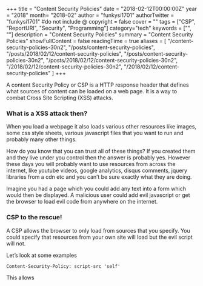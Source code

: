 +++
title = "Content Security Policies"
date = "2018-02-12T00:00:00Z"
year = "2018"
month= "2018-02"
author = "funkysi1701"
authorTwitter = "funkysi1701" #do not include @
copyright = false
cover = ""
tags = ["CSP", "ReportURI", "Security", "Programming"]
category="tech"
keywords = ["", ""]
description = "Content Security Policies"
summary = "Content Security Policies"
showFullContent = false
readingTime = true
aliases = [
    "/content-security-policies-30n2",
    "/posts/content-security-policies",
    "/posts/2018/02/12/content-security-policies",
    "/posts/content-security-policies-30n2",
    "/posts/2018/02/12/content-security-policies-30n2",
    "/2018/02/12/content-security-policies-30n2",
    "/2018/02/12/content-security-policies"
]
+++

A content Security Policy or CSP is a HTTP response header that defines what sources of content can be loaded on a web page. It is a way to combat Cross Site Scripting (XSS) attacks.

### What is a XSS attack then?

When you load a webpage it also loads various other resources like images, some css style sheets, various javascript files that you want to run and probably many other things.

How do you know that you can trust all of these things? If you created them and they live under you control then the answer is probably yes. However these days you will probably want to use resources from across the internet, like youtube videos, google analytics, disqus comments, jquery libraries from a cdn etc and you can’t be sure exactly what they are doing.

Imagine you had a page which you could add any text into a form which would then be displayed. A malicious user could add evil javascript or get the browser to load evil code from anywhere on the internet.

### CSP to the rescue!

A CSP allows the browser to only load from sources that you specify. You could specify that resources from your own site will load but the evil script will not.

Let’s look at some examples

```
Content-Security-Policy: script-src 'self'
```

This allows <script> tags to only load from the current webhost. script-src is not the only keyword you can use, let’s look at some of the others.

**script-src** – control what <script> tags will load  
**style-src** – control what css will load  
**img-src** – control what images will load  
**frame-src** – control what frames will load  
**font-src**  – control what fonts will load  
**object-src** – control what object tags will load  
**connect-src** – control what resources a script can connect to  
**media-src** – controls what media (audio/video) will load  
**default-src** – if no specific rule exists then the default directive will run

```
Content-Security-Policy: default-src https
```

This allows any content to be loaded from any site as long as it comes from a secure (https) site

```
Content-Security-Policy: default-src https://example.com
```

This allows any content to be loaded from https://example.com only.

### How do I use this on my site?

I have added CSPs into my web.config which works great for my .Net Framework code.

```
 <system.webServer> <httpProtocol> <customHeaders> <add name="Content-Security-Policy" value="default-src https://example.com" /> </customHeaders> </httpProtocol> </system.webServer>
```

For .net core it is a bit more complex as you don’t tend to use web.config files, however check out Anthony Chu’s [post](https://anthonychu.ca/post/aspnet-core-csp/), which has a solution to that problem.

### Report Only

One last thing about CSPs to mention is the Report Only flag.

```
Content-Security-Policy-Report-Only
```

This does the same as the above but doesn’t enforce anything, so you can fix any problems before you break anything.

To view your issues just look in the developer tools in your favourite browser. Or you can configure all your reports to be collated in one place with a report-uri directive.

```
Content-Security-Policy: default-src https://example.com; report-uri https://example.report-uri.com/r/d/csp/reportOnly;
```

Scott Helme and Troy Hunt have a site called [report-uri](https://report-uri.com/) which offer a service for collating and viewing all your CSP violations so check it out if you want to know more about CSPs.
